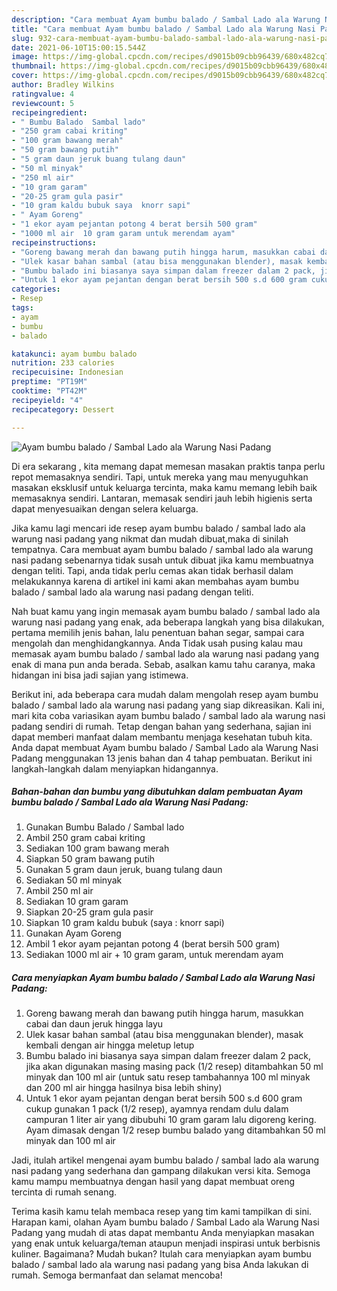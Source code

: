 ```yaml
---
description: "Cara membuat Ayam bumbu balado / Sambal Lado ala Warung Nasi Padang yang enak Untuk Jualan"
title: "Cara membuat Ayam bumbu balado / Sambal Lado ala Warung Nasi Padang yang enak Untuk Jualan"
slug: 932-cara-membuat-ayam-bumbu-balado-sambal-lado-ala-warung-nasi-padang-yang-enak-untuk-jualan
date: 2021-06-10T15:00:15.544Z
image: https://img-global.cpcdn.com/recipes/d9015b09cbb96439/680x482cq70/ayam-bumbu-balado-sambal-lado-ala-warung-nasi-padang-foto-resep-utama.jpg
thumbnail: https://img-global.cpcdn.com/recipes/d9015b09cbb96439/680x482cq70/ayam-bumbu-balado-sambal-lado-ala-warung-nasi-padang-foto-resep-utama.jpg
cover: https://img-global.cpcdn.com/recipes/d9015b09cbb96439/680x482cq70/ayam-bumbu-balado-sambal-lado-ala-warung-nasi-padang-foto-resep-utama.jpg
author: Bradley Wilkins
ratingvalue: 4
reviewcount: 5
recipeingredient:
- " Bumbu Balado  Sambal lado"
- "250 gram cabai kriting"
- "100 gram bawang merah"
- "50 gram bawang putih"
- "5 gram daun jeruk buang tulang daun"
- "50 ml minyak"
- "250 ml air"
- "10 gram garam"
- "20-25 gram gula pasir"
- "10 gram kaldu bubuk saya  knorr sapi"
- " Ayam Goreng"
- "1 ekor ayam pejantan potong 4 berat bersih 500 gram"
- "1000 ml air  10 gram garam untuk merendam ayam"
recipeinstructions:
- "Goreng bawang merah dan bawang putih hingga harum, masukkan cabai dan daun jeruk hingga layu"
- "Ulek kasar bahan sambal (atau bisa menggunakan blender), masak kembali dengan air hingga meletup letup"
- "Bumbu balado ini biasanya saya simpan dalam freezer dalam 2 pack, jika akan digunakan masing masing pack (1/2 resep) ditambahkan 50 ml minyak dan 100 ml air (untuk satu resep tambahannya 100 ml minyak dan 200 ml air hingga hasilnya bisa lebih shiny)"
- "Untuk 1 ekor ayam pejantan dengan berat bersih 500 s.d 600 gram cukup gunakan 1 pack (1/2 resep), ayamnya rendam dulu dalam campuran 1 liter air yang dibubuhi 10 gram garam lalu digoreng kering. Ayam dimasak dengan 1/2 resep bumbu balado yang ditambahkan 50 ml minyak dan 100 ml air"
categories:
- Resep
tags:
- ayam
- bumbu
- balado

katakunci: ayam bumbu balado 
nutrition: 233 calories
recipecuisine: Indonesian
preptime: "PT19M"
cooktime: "PT42M"
recipeyield: "4"
recipecategory: Dessert

---
```



![Ayam bumbu balado / Sambal Lado ala Warung Nasi Padang](https://img-global.cpcdn.com/recipes/d9015b09cbb96439/680x482cq70/ayam-bumbu-balado-sambal-lado-ala-warung-nasi-padang-foto-resep-utama.jpg)

Di era  sekarang , kita memang dapat memesan masakan praktis tanpa perlu repot memasaknya sendiri. Tapi, untuk mereka yang mau menyuguhkan masakan eksklusif untuk keluarga tercinta, maka kamu memang lebih baik memasaknya sendiri. Lantaran, memasak sendiri jauh lebih higienis serta dapat menyesuaikan dengan selera keluarga.

Jika kamu lagi mencari ide resep ayam bumbu balado / sambal lado ala warung nasi padang yang nikmat dan mudah dibuat,maka di sinilah tempatnya. Cara membuat ayam bumbu balado / sambal lado ala warung nasi padang  sebenarnya tidak susah untuk dibuat jika kamu membuatnya dengan teliti. Tapi, anda tidak perlu cemas akan tidak berhasil dalam melakukannya 
karena di artikel ini kami akan membahas ayam bumbu balado / sambal lado ala warung nasi padang dengan teliti.  



Nah buat kamu yang ingin memasak ayam bumbu balado / sambal lado ala warung nasi padang yang enak, ada beberapa langkah yang bisa dilakukan, pertama memilih jenis bahan, lalu penentuan bahan segar, sampai cara mengolah dan menghidangkannya. Anda Tidak usah pusing kalau mau memasak ayam bumbu balado / sambal lado ala warung nasi padang yang enak di mana pun anda berada. Sebab, asalkan kamu  tahu caranya, maka hidangan ini bisa jadi sajian yang istimewa.

Berikut ini, ada beberapa cara mudah dalam mengolah resep ayam bumbu balado / sambal lado ala warung nasi padang yang siap dikreasikan. Kali ini, mari kita coba variasikan ayam bumbu balado / sambal lado ala warung nasi padang sendiri di rumah. Tetap dengan bahan yang sederhana, sajian ini dapat memberi manfaat dalam membantu menjaga kesehatan tubuh kita. Anda dapat membuat Ayam bumbu balado / Sambal Lado ala Warung Nasi Padang menggunakan 13 jenis bahan dan 4 tahap pembuatan. Berikut ini langkah-langkah dalam menyiapkan hidangannya.

<!--inarticleads1-->

##### Bahan-bahan dan bumbu yang dibutuhkan dalam pembuatan Ayam bumbu balado / Sambal Lado ala Warung Nasi Padang:

1. Gunakan  Bumbu Balado / Sambal lado
1. Ambil 250 gram cabai kriting
1. Sediakan 100 gram bawang merah
1. Siapkan 50 gram bawang putih
1. Gunakan 5 gram daun jeruk, buang tulang daun
1. Sediakan 50 ml minyak
1. Ambil 250 ml air
1. Sediakan 10 gram garam
1. Siapkan 20-25 gram gula pasir
1. Siapkan 10 gram kaldu bubuk (saya : knorr sapi)
1. Gunakan  Ayam Goreng
1. Ambil 1 ekor ayam pejantan potong 4 (berat bersih 500 gram)
1. Sediakan 1000 ml air + 10 gram garam, untuk merendam ayam




<!--inarticleads2-->

##### Cara menyiapkan Ayam bumbu balado / Sambal Lado ala Warung Nasi Padang:

1. Goreng bawang merah dan bawang putih hingga harum, masukkan cabai dan daun jeruk hingga layu
1. Ulek kasar bahan sambal (atau bisa menggunakan blender), masak kembali dengan air hingga meletup letup
1. Bumbu balado ini biasanya saya simpan dalam freezer dalam 2 pack, jika akan digunakan masing masing pack (1/2 resep) ditambahkan 50 ml minyak dan 100 ml air (untuk satu resep tambahannya 100 ml minyak dan 200 ml air hingga hasilnya bisa lebih shiny)
1. Untuk 1 ekor ayam pejantan dengan berat bersih 500 s.d 600 gram cukup gunakan 1 pack (1/2 resep), ayamnya rendam dulu dalam campuran 1 liter air yang dibubuhi 10 gram garam lalu digoreng kering. Ayam dimasak dengan 1/2 resep bumbu balado yang ditambahkan 50 ml minyak dan 100 ml air




Jadi, itulah artikel mengenai  ayam bumbu balado / sambal lado ala warung nasi padang  yang sederhana dan gampang dilakukan versi kita. Semoga kamu mampu membuatnya dengan hasil yang dapat membuat oreng tercinta di rumah senang. 

Terima kasih kamu telah membaca resep yang tim kami tampilkan di sini. Harapan kami, olahan  Ayam bumbu balado / Sambal Lado ala Warung Nasi Padang yang mudah di atas dapat membantu Anda menyiapkan masakan yang enak untuk keluarga/teman ataupun menjadi inspirasi untuk berbisnis kuliner. Bagaimana? Mudah bukan? Itulah cara menyiapkan ayam bumbu balado / sambal lado ala warung nasi padang yang bisa Anda lakukan di rumah. Semoga bermanfaat dan selamat mencoba!

